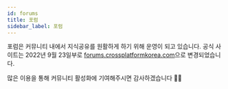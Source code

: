 ```yaml
---
id: forums
title: 포럼
sidebar_label: 포럼
---
```


포럼은 커뮤니티 내에서 지식공유를 원활하게 하기 위해 운영이 되고 있습니다.
공식 사이트는 2022년 9월 23일부로 [forums.crossplatformkorea.com](https://forums.crossplatformkorea.com)으로 변경되었습니다.

많은 이용을 통해 커뮤니티 활성화에 기여해주시면 감사하겠습니다 🙇🏻
